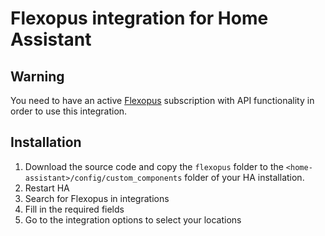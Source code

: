 # Flexopus integration for Home Assistant

## Warning
You need to have an active [Flexopus](https://flexopus.com) subscription with API functionality in order to use this integration.
## Installation 

1. Download the source code and copy the `flexopus` folder to the `<home-assistant>/config/custom_components` folder of your HA installation. 
1. Restart HA
1. Search for Flexopus in integrations
1. Fill in the required fields
1. Go to the integration options to select your locations
